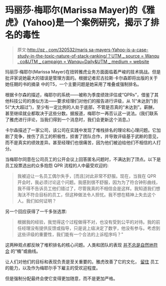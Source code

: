 # 玛丽莎·梅耶尔(Marissa Mayer)的《雅虎》(Yahoo)是一个案例研究，揭示了排名的毒性

> 原文:[http://qz . com/320532/maris sa-mayers-Yahoo-is-a-case-study-in-the-toxic-nature-of-stack-ranking/？UTM _ source = Wanqu . co&UTM _ campaign = Wanqu+Daily&UTM _ medium = website](http://qz.com/320532/marissa-mayers-yahoo-is-a-case-study-in-the-toxic-nature-of-stack-ranking/?utm_source=wanqu.co&utm_campaign=Wanqu+Daily&utm_medium=website)

玛丽莎·梅耶尔(Marissa Mayer)在扭转雅虎业务方面面临着严峻的技术挑战。但是批评家说她最大的错误是管理方面的。根据记者尼古拉斯·卡尔森即将出版的关于她任期的书的摘录 中的T5，一个主要问题是她采用了堆叠或强制排名。

根据卡尔森的描述，梅耶尔的系统——被称为季度绩效评估或“QPRs”，借鉴了其他科技公司的类似方法——要求经理们对他们的报告进行评级，从 1(“未达到”)到 5(“大大超过”)，至少有一定比例的人处于底部，不管是否真的“未达到”。薪酬，甚至继续就业都取决于这些分数。据报道，梅耶尔一再否认这一说法。(我们联系了雅虎进行评论，当我们得到一个消息时，我们会更新这个消息。)

卡尔森描述了一家公司，该公司在实践中发现了堆栈排名的理论和心理问题。它加剧了竞争，挫伤了员工的积极性，损害了团队合作，并导致评级基于武断的意见，而不是真实的绩效差异。甚至经理们也很痛苦，因为他们被迫给他们不相信的人打分。

当梅耶尔同意在公司员工的公开会议上回答匿名问题时，不满达到了顶点。以下是员工投票选出的众多抱怨 QPR 流程的人中最受欢迎的:

> 我被迫让一名员工偶尔失手，[而且]对此非常不舒服。现在，当我在 QPR 开会时，我必须讨论这个问题。我感到很不舒服，因为为了符合钟形曲线，我不得不告诉员工他们错过了，尽管我真的不相信会是这样。我知道我们想淘汰不符合目标的员工，但这种做法令人担忧。我不想在精神上失去这个人。我们如何证明？

另一个回应获得了一千多张选票:

> 根据我的经验，我觉得这个过程做得不对，也没有受到公平的对待。我的前任经理没有提供反馈或指导，只是说上级决定了数字，他没有参与。考虑到这些评级的重要性，我们能有一个合法的上诉程序吗？"

这两种观点都反映了堆积排名的核心问题。人类和团队的表现 [并不总是自然地符合](http://www.washingtonpost.com/blogs/on-leadership/wp/2013/11/20/for-whom-the-bell-curve-tolls/) 的“桶”或曲线。

让人们对他们的目标和表现负责是至关重要的。雅虎改善了它的文化， [留住](http://qz.com/184046/yahoo-says-marissa-mayer-has-fixed-its-biggest-problem/) 员工的能力，以及作为梅耶尔手下雇主的受欢迎程度。

但是强制分配最终会使它变得更加随意，而不是更加严格。